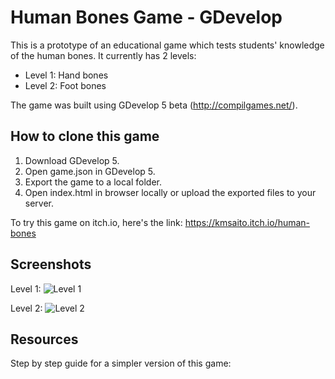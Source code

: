 # Human Bones Game - GDevelop

This is a prototype of an educational game which tests students' knowledge of the human bones. It currently has 2 levels: 

* Level 1: Hand bones
* Level 2: Foot bones

The game was built using GDevelop 5 beta (http://compilgames.net/).

## How to clone this game

1. Download GDevelop 5.
2. Open game.json in GDevelop 5.
3. Export the game to a local folder.
4. Open index.html in browser locally or upload the exported files to your server.

To try this game on itch.io, here's the link: https://kmsaito.itch.io/human-bones

## Screenshots

Level 1: 
![Level 1](https://github.com/kmsaito/gdevelop-humanbones/blob/master/Level1_ss.png "Level 1")

Level 2: 
![Level 2](https://github.com/kmsaito/gdevelop-humanbones/blob/master/Level2_ss.png "Level 2")

## Resources

Step by step guide for a simpler version of this game:





